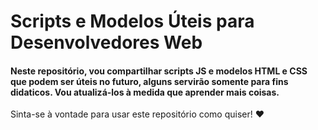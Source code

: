 # Scripts e Modelos Úteis para Desenvolvedores Web
#### Neste repositório, vou compartilhar scripts JS e modelos HTML e CSS que podem ser úteis no futuro, alguns servirão somente para fins didaticos. Vou atualizá-los à medida que aprender mais coisas.

Sinta-se à vontade para usar este repositório como quiser! ❤️